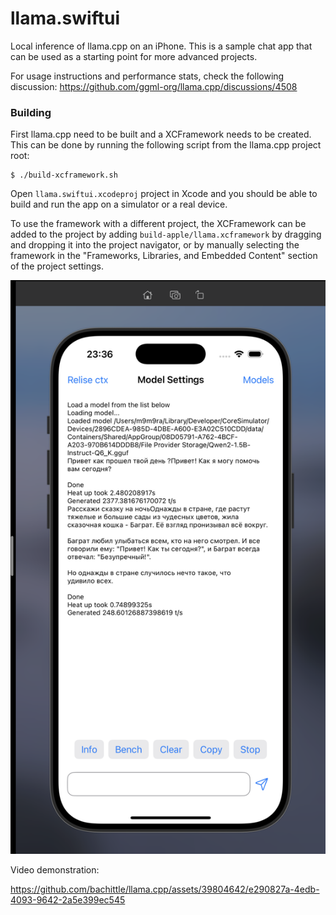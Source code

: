 # llama.swiftui

Local inference of llama.cpp on an iPhone. 
This is a sample chat app that can be used as a starting point for more advanced projects.

For usage instructions and performance stats, check the following discussion: https://github.com/ggml-org/llama.cpp/discussions/4508

### Building
First llama.cpp need to be built and a XCFramework needs to be created. This can be done by running
the following script from the llama.cpp project root:
```console
$ ./build-xcframework.sh
```
Open `llama.swiftui.xcodeproj` project in Xcode and you should be able to build and run the app on
a simulator or a real device.

To use the framework with a different project, the XCFramework can be added to the project by
adding `build-apple/llama.xcframework` by dragging and dropping it into the project navigator, or
by manually selecting the framework in the "Frameworks, Libraries, and Embedded Content" section
of the project settings.

![image](./publication/preview.png)

Video demonstration:

https://github.com/bachittle/llama.cpp/assets/39804642/e290827a-4edb-4093-9642-2a5e399ec545
